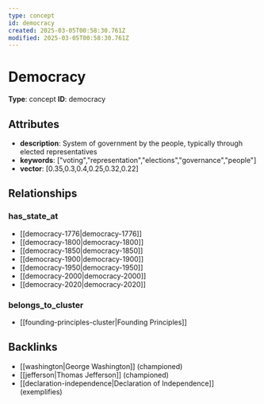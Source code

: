 ```yaml
---
type: concept
id: democracy
created: 2025-03-05T00:58:30.761Z
modified: 2025-03-05T00:58:30.761Z
---
```


# Democracy

**Type**: concept
**ID**: democracy

## Attributes

- **description**: System of government by the people, typically through elected representatives
- **keywords**: ["voting","representation","elections","governance","people"]
- **vector**: [0.35,0.3,0.4,0.25,0.32,0.22]

## Relationships

### has_state_at

- [[democracy-1776|democracy-1776]]
- [[democracy-1800|democracy-1800]]
- [[democracy-1850|democracy-1850]]
- [[democracy-1900|democracy-1900]]
- [[democracy-1950|democracy-1950]]
- [[democracy-2000|democracy-2000]]
- [[democracy-2020|democracy-2020]]

### belongs_to_cluster

- [[founding-principles-cluster|Founding Principles]]

## Backlinks

- [[washington|George Washington]] (championed)
- [[jefferson|Thomas Jefferson]] (championed)
- [[declaration-independence|Declaration of Independence]] (exemplifies)

